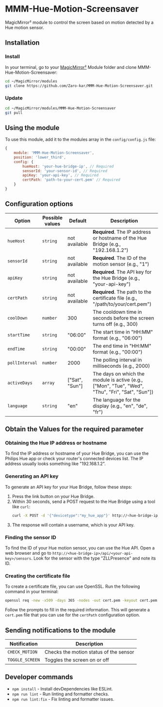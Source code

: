 # MMM-Hue-Motion-Screensaver
MagicMirror² module to control the screen based on motion detected by a Hue motion sensor.

## Installation

### Install

In your terminal, go to your [MagicMirror²][mm] Module folder and clone MMM-Hue-Motion-Screensaver:

```bash
cd ~/MagicMirror/modules
git clone https://github.com/Zaro-kar/MMM-Hue-Motion-Screensaver.git
```

### Update

```bash
cd ~/MagicMirror/modules/MMM-Hue-Motion-Screensaver
git pull
```

## Using the module

To use this module, add it to the modules array in the `config/config.js` file:

```js
{
    module: 'MMM-Hue-Motion-Screensaver',
    position: 'lower_third',
    config: {
        hueHost: 'your-hue-bridge-ip', // Required
        sensorId: 'your-sensor-id', // Required
        apiKey: 'your-api-key', // Required
        certPath: 'path-to-your-cert.pem' // Required
    }
}
```

## Configuration options

Option|Possible values|Default|Description
------|------|------|-----------
`hueHost`|`string`|not available|**Required**. The IP address or hostname of the Hue Bridge (e.g., "192.168.1.2")
`sensorId`|`string`|not available|**Required**. The ID of the motion sensor (e.g., "1")
`apiKey`|`string`|not available|**Required**. The API key for the Hue Bridge (e.g., "your-api-key")
`certPath`|`string`|not available|**Required**. The path to the certificate file (e.g., "/path/to/your/cert.pem")
`coolDown`|`number`|300|The cooldown time in seconds before the screen turns off (e.g., 300)
`startTime`|`string`|"06:00"|The start time in "HH:MM" format (e.g., "06:00")
`endTime`|`string`|"00:00"|The end time in "HH:MM" format (e.g., "00:00")
`pollInterval`|`number`|2000|The polling interval in milliseconds (e.g., 2000)
`activeDays`|`array`|["Sat", "Sun"]|The days on which the module is active (e.g., ["Mon", "Tue", "Wed", "Thu", "Fri", "Sat", "Sun"])
`language`|`string`|"en"|The language for the display (e.g., "en", "de", "fr")

## Obtain the Values for the required parameter

### Obtaining the Hue IP address or hostname

To find the IP address or hostname of your Hue Bridge, you can use the Philips Hue app or check your router's connected devices list. The IP address usually looks something like "192.168.1.2".

### Generating an API key

To generate an API key for your Hue Bridge, follow these steps:
1. Press the link button on your Hue Bridge.
2. Within 30 seconds, send a POST request to the Hue Bridge using a tool like `curl`:
   ```bash
   curl -X POST -d '{"devicetype":"my_hue_app"}' http://<hue-bridge-ip>/api
   ```
3. The response will contain a username, which is your API key.

### Finding the sensor ID

To find the ID of your Hue motion sensor, you can use the Hue API. Open a web browser and go to `http://<hue-bridge-ip>/api/<your-api-key>/sensors`. Look for the sensor with the type "ZLLPresence" and note its ID.

### Creating the certificate file

To create a certificate file, you can use OpenSSL. Run the following command in your terminal:
```bash
openssl req -new -x509 -days 365 -nodes -out cert.pem -keyout cert.pem
```
Follow the prompts to fill in the required information. This will generate a `cert.pem` file that you can use for the `certPath` configuration option.

## Sending notifications to the module

Notification|Description
------|-----------
`CHECK_MOTION`|Checks the motion status of the sensor
`TOGGLE_SCREEN`|Toggles the screen on or off

## Developer commands

- `npm install` - Install devDependencies like ESLint.
- `npm run lint` - Run linting and formatter checks.
- `npm run lint:fix` - Fix linting and formatter issues.

[mm]: https://github.com/MagicMirrorOrg/MagicMirror